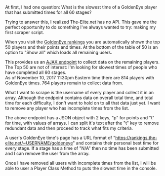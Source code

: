 At first, I had one question: What is the slowest time of a GoldenEye player that has submitted times for all 60 stages?

Trying to answer this, I realized The-Elite.net has no API. This gave me the perfect opportunity to do something I've always wanted to try: making my first scraper script.

When you visit the [GoldenEye rankings](https://rankings.the-elite.net/goldeneye) you are automatically shown the top 50 players and their points and times. At the bottom of the table of 50 is an option to "Show all" which loads all remaining users.

This provides us an [AJAX endpoint](https://rankings.the-elite.net/ajax/rankings/ge/post50/1510367957) to collect data on the remaining players. The Top 50 are not of interest: I'm looking for slowest times of people who have completed all 60 stages.  
As of November 10, 2017 11:30pm Eastern time there are 814 players with GoldenEye times. 764 players remain to collect data from.

What I want to scrape is the username of every player and collect it in an array. Although the endpoint contains data on overall total time, and total time for each difficulty, I don't want to hold on to all that data just yet. I want to remove any player who has incomplete times from the list.

The above endpoint has a JSON object with 2 keys, "p" for points and "t" for time, with values of arrays. I can split it's text after the "t" key to remove redundant data and then proceed to track what fits my criteria.

A user's GoldenEye time's page has a URL format of "https://rankings.the-elite.net/~USERNAME/goldeneye" and contains their personal best time for every stage. If a stage has a time of "N/A" then no time has been submitted and I can remove the user from the array.

Once I have removed all users with incomplete times from the list, I will be able to user a Player Class Method to puts the slowest time in the console.
